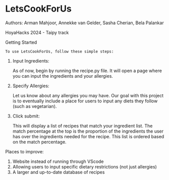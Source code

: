 # LetsCookForUs
Authors: Arman Mahjoor, Annekke van Gelder, Sasha Cherian, Bela Palankar

HoyaHacks 2024 - Taipy track

Getting Started

    To use LetsCookForUs, follow these simple steps:

1. Input Ingredients:

    As of now, begin by running the recipe.py file. It will open a page where you can input the ingredients and your allergies.

2. Specify Allergies:

    Let us know about any allergies you may have. Our goal with this project is to eventually include a place for users to input any diets they follow (such as vegetarian).
   
4. Click submit:
   
    This will display a list of recipes that match your ingredient list. The match percentage at the top is the proportion of the ingredients the user has over the ingredients needed for the recipe. This list is ordered based on the match percentage.

Places to improve:
1. Website instead of running through VScode
2. Allowing users to input specific dietary restrictions (not just allergies)
3. A larger and up-to-date database of recipes 
   
